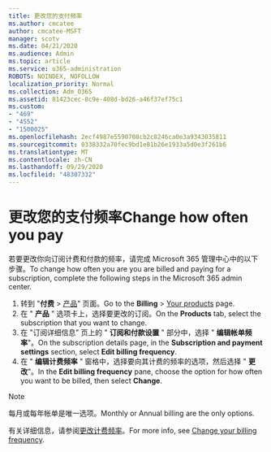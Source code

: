 ```yaml
---
title: 更改您的支付频率
ms.author: cmcatee
author: cmcatee-MSFT
manager: scotv
ms.date: 04/21/2020
ms.audience: Admin
ms.topic: article
ms.service: o365-administration
ROBOTS: NOINDEX, NOFOLLOW
localization_priority: Normal
ms.collection: Adm_O365
ms.assetid: 81423cec-8c9e-408d-bd26-a46f37ef75c1
ms.custom:
- "469"
- "4552"
- "1500025"
ms.openlocfilehash: 2ecf4987e5590708cb2c8246ca0e3a9343035811
ms.sourcegitcommit: 0338332a70fec9bd1e81b26e1933a5d0e3f261b6
ms.translationtype: MT
ms.contentlocale: zh-CN
ms.lasthandoff: 09/29/2020
ms.locfileid: "48307332"
---
```

# <a name="change-how-often-you-pay"></a><span data-ttu-id="2ec2d-102">更改您的支付频率</span><span class="sxs-lookup"><span data-stu-id="2ec2d-102">Change how often you pay</span></span>

<span data-ttu-id="2ec2d-103">若要更改你向订阅计费和付款的频率，请完成 Microsoft 365 管理中心中的以下步骤。</span><span class="sxs-lookup"><span data-stu-id="2ec2d-103">To change how often you are you are billed and paying for a subscription, complete the following steps in the Microsoft 365 admin center.</span></span>

1. <span data-ttu-id="2ec2d-104">转到 "**付费**  >  [产品](https://go.microsoft.com/fwlink/p/?linkid=842054)" 页面。</span><span class="sxs-lookup"><span data-stu-id="2ec2d-104">Go to the **Billing** > [Your products](https://go.microsoft.com/fwlink/p/?linkid=842054) page.</span></span>
2. <span data-ttu-id="2ec2d-105">在 " **产品** " 选项卡上，选择要更改的订阅。</span><span class="sxs-lookup"><span data-stu-id="2ec2d-105">On the **Products** tab, select the subscription that you want to change.</span></span>
3. <span data-ttu-id="2ec2d-106">在 "订阅详细信息" 页上的 " **订阅和付款设置** " 部分中，选择 " **编辑帐单频率**"。</span><span class="sxs-lookup"><span data-stu-id="2ec2d-106">On the subscription details page, in the **Subscription and payment settings** section, select **Edit billing frequency**.</span></span>
4. <span data-ttu-id="2ec2d-107">在 " **编辑计费频率** " 窗格中，选择要向其计费的频率的选项，然后选择 " **更改**"。</span><span class="sxs-lookup"><span data-stu-id="2ec2d-107">In the **Edit billing frequency** pane, choose the option for how often you want to be billed, then select **Change**.</span></span>

> [!NOTE]
> <span data-ttu-id="2ec2d-108">每月或每年帐单是唯一选项。</span><span class="sxs-lookup"><span data-stu-id="2ec2d-108">Monthly or Annual billing are the only options.</span></span>

<span data-ttu-id="2ec2d-109">有关详细信息，请参阅[更改计费频率](https://docs.microsoft.com/microsoft-365/commerce/billing-and-payments/change-payment-frequency)。</span><span class="sxs-lookup"><span data-stu-id="2ec2d-109">For more info, see [Change your billing frequency](https://docs.microsoft.com/microsoft-365/commerce/billing-and-payments/change-payment-frequency).</span></span>